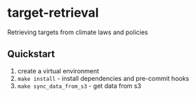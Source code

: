 target-retrieval
==============================

Retrieving targets from climate laws and policies

## Quickstart

1. create a virtual environment
2. `make install` - install dependencies and pre-commit hooks
3. `make sync_data_from_s3` - get data from s3